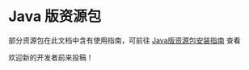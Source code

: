 # Java 版资源包

部分资源包在此文档中含有使用指南，可前往 [Java版资源包安装指南](../instructions/je/resourcepacks/) 查看

欢迎新的开发者前来投稿！

<SubmitWork :work_type="'java_resourcepack'" :label_name="'Java ResourcePack'"></SubmitWork>

<WorkTable :work_type="'java_resourcepack'"></WorkTable>

